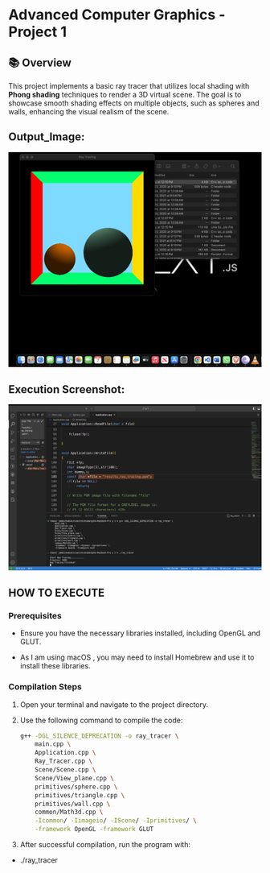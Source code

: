 # Advanced Computer Graphics - Project 1

## 📚 Overview

This project implements a basic ray tracer that utilizes local shading with **Phong shading** techniques to render a 3D virtual scene. The goal is to showcase smooth shading effects on multiple objects, such as spheres and walls, enhancing the visual realism of the scene.

## Output_Image:

![Ray Tracer](./assets/p1_output.png)

## Execution Screenshot:

![Execution_screenshot](./assets/execution_screenshot.png)

## HOW TO EXECUTE

### Prerequisites

- Ensure you have the necessary libraries installed, including OpenGL and GLUT.

- As I am using macOS , you may need to install Homebrew and use it to install these libraries.

### Compilation Steps

1. Open your terminal and navigate to the project directory.
2. Use the following command to compile the code:

   ```bash
   g++ -DGL_SILENCE_DEPRECATION -o ray_tracer \
       main.cpp \
       Application.cpp \
       Ray_Tracer.cpp \
       Scene/Scene.cpp \
       Scene/View_plane.cpp \
       primitives/sphere.cpp \
       primitives/triangle.cpp \
       primitives/wall.cpp \
       common/Math3d.cpp \
       -Icommon/ -Iimageio/ -IScene/ -Iprimitives/ \
       -framework OpenGL -framework GLUT
   ```

3. After successful compilation, run the program with:

- ./ray_tracer
